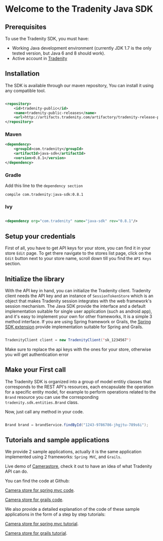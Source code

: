 
Welcome to the Tradenity Java SDK
=================================

## Prerequisites

To use the Tradenity SDK, you must have:

-  Working Java development environment (currently JDK 1.7 is the only tested version, but Java 6 and 8 should work).
-  Active account in [Tradenity](http://www.tradenity.com)


## Installation

The SDK is available through our maven repository, You can install it using any compatible tool.

```xml

<repository>
    <id>tradenity-public</id>
    <name>tradenity-public-releases</name>
    <url>http://artifacts.tradenity.com/artifactory/tradenity-release-public</url>
</repository>

```

### Maven

```xml
<dependency>
    <groupId>com.tradenity</groupId>
    <artifactId>java-sdk</artifactId>
    <version>0.8.1</version>
</dependency>

```

### Gradle

Add this line to the `dependency section`

`compile com.tradenity:java-sdk:0.8.1`

### Ivy

```xml

<dependency org="com.tradenity" name="java-sdk" rev="0.8.1"/>

```


## Setup your credentials

First of all, you have to get API keys for your store, you can find it in your store `Edit` page.
To get there navigate to the stores list page, click on the `Edit` button next to your store name, scroll down till you find the `API Keys` section.


## Initialize the library

With the API key in hand, you can initialize the Tradenity client.
Tradenity client needs the API key and an instance of `SessionTokenStore`
which is an object that makes Tradenity session integrates with the web framework's session mechanism.
The Java SDK provide the interface and a default implementation suitable for single user application (such as android app),
and it's easy to implement your own for other frameworks, It is a simple 3 method interface.
If you are using Spring framework or Grails, the [Spring SDK extension](https://github.com/tradenity/java-sdk-spring-ext) provide implementation suitable for Spring and Grails.



```java

TradenityClient client = new TradenityClient('sk_1234567')

```
Make sure to replace the api keys with the ones for your store, otherwise you will get authentication error

## Make your First call

The Tradenity SDK is organized into a group of model entitiy classes that corresponds to the REST API's resources, each encapsulate the operation for a specific entity model,
for example to perform operations related to the `Brand` resource you can use the corresponding `tradenity.sdk.entities.Brand` class.


Now, just call any method in your code.

```java

Brand brand = brandService.findById("1243-9786786-jhgjtu-789s6i");

```

## Tutorials and sample applications

We provide 2 sample applications, actually it is the same application implemented using 2 frameworks: `Spring MVC`, and `Grails`.

Live demo of [Camerastore](http://camera-store-sample.tradenity.com), check it out to have an idea of what Tradenity API can do.

You can find the code at Github:

[Camera store for spring mvc code](https://github.com/tradenity/camerastore-java-springmvc-sample).

[Camera store for grails code](https://github.com/tradenity/camerastore-groovy-grails-sample).

We also provide a detailed explanation of the code of these sample applications in the form of a step by step tutorials:

[Camera store for spring mvc tutorial](http://docs.tradenity.com/kb/tutorials/java/springmvc).

[Camera store for grails tutorial](http://docs.tradenity.com/kb/tutorials/groovy/grails).

